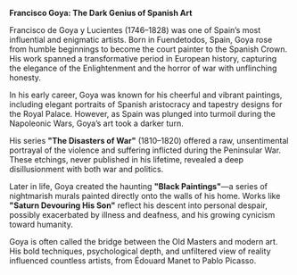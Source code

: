 **Francisco Goya: The Dark Genius of Spanish Art**

Francisco de Goya y Lucientes (1746–1828) was one of Spain’s most influential and enigmatic artists. Born in Fuendetodos, Spain, Goya rose from humble beginnings to become the court painter to the Spanish Crown. His work spanned a transformative period in European history, capturing the elegance of the Enlightenment and the horror of war with unflinching honesty.

In his early career, Goya was known for his cheerful and vibrant paintings, including elegant portraits of Spanish aristocracy and tapestry designs for the Royal Palace. However, as Spain was plunged into turmoil during the Napoleonic Wars, Goya’s art took a darker turn.

His series **"The Disasters of War"** (1810–1820) offered a raw, unsentimental portrayal of the violence and suffering inflicted during the Peninsular War. These etchings, never published in his lifetime, revealed a deep disillusionment with both war and politics.

Later in life, Goya created the haunting **"Black Paintings"**—a series of nightmarish murals painted directly onto the walls of his home. Works like **"Saturn Devouring His Son"** reflect his descent into personal despair, possibly exacerbated by illness and deafness, and his growing cynicism toward humanity.

Goya is often called the bridge between the Old Masters and modern art. His bold techniques, psychological depth, and unfiltered view of reality influenced countless artists, from Édouard Manet to Pablo Picasso.
